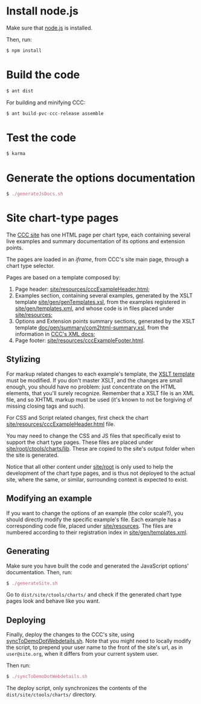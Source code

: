 # Install node.js

Make sure that [node.js](http://nodejs.org/) is installed.

Then, run:

```nix
$ npm install
```

# Build the code

```nix
$ ant dist
```

For building and minifying CCC:

```nix
$ ant build-pvc-ccc-release assemble
```

# Test the code

```nix
$ karma
```

# Generate the options documentation

```nix
$ ./generateJsDocs.sh
```

# Site chart-type pages

The [CCC site](http://ccc.webdetails.org) has one HTML page per chart type, 
each containing several live examples 
and summary documentation of its options and extension points.

The pages are loaded in an _iframe_, from CCC's site main page, through a chart type selector.

Pages are based on a template composed by:
1. Page header: [site/resources/cccExampleHeader.html](https://github.com/webdetails/ccc/blob/master/site/resources/cccExampleHeader.html);
2. Examples section, containing several examples, 
   generated by the 
   XSLT template [site/gen/genTemplates.xsl](https://github.com/webdetails/ccc/blob/master/site/gen/genTemplates.xsl#L64),
   from the examples registered in [site/gen/templates.xml](https://github.com/webdetails/ccc/blob/master/site/gen/templates.xml),
   and whose code is in files placed under [site/resources](https://github.com/webdetails/ccc/tree/master/site/resources);
3. Options and Extension points summary sections, 
   generated by the 
   XSLT template [doc/gen/summary/com2html-summary.xsl](https://github.com/webdetails/ccc/blob/master/doc/gen/summary/com2html-summary.xsl), 
   from the information in [CCC's XML docs](https://github.com/webdetails/ccc/tree/master/doc/model);
4. Page footer: [site/resources/cccExampleFooter.html](https://github.com/webdetails/ccc/blob/master/site/resources/cccExampleFooter.html).

## Stylizing

For markup related changes to each example's template, 
the [XSLT template](https://github.com/webdetails/ccc/blob/master/site/gen/genTemplates.xsl#L64)
must be modified.
If you don't master XSLT, 
and the changes are small enough, 
you should have no problem: 
just concentrate on the HTML elements, that you'll surely recognize.
Remember that a XSLT file is an XML file, and so XHTML markup must be used
(it's known to not be forgiving of missing closing tags and such).

For CSS and Script related changes, 
first check the 
chart [site/resources/cccExampleHeader.html](https://github.com/webdetails/ccc/blob/master/site/resources/cccExampleHeader.html) file.

You may need to change the CSS and JS files that specifically exist to support the chart type pages.
These files are placed 
under [site/root/ctools/charts/lib](https://github.com/webdetails/ccc/tree/master/site/root/ctools/charts/lib).
These are copied to the site's output folder when the site is generated.

Notice that all other content
under [site/root](https://github.com/webdetails/ccc/tree/master/site/root)
is only used to help the development of the chart type pages,
and is thus not deployed to the actual site,
where the same, or similar, 
surrounding context is expected to exist.


## Modifying an example

If you want to change the options of an example (the color scale?), 
you should directly modify the specific example's file.
Each example has a corresponding code file, 
placed under [site/resources](https://github.com/webdetails/ccc/tree/master/site/resources).
The files are numbered according to their 
registration index in [site/gen/templates.xml](https://github.com/webdetails/ccc/blob/master/site/gen/templates.xml).


## Generating

Make sure you have built the code and generated the JavaScript options' documentation.
Then, run:

```nix
$ ./generateSite.sh
```

Go to `dist/site/ctools/charts/` and check if the generated chart type pages look and behave like you want.


## Deploying

Finally, deploy the changes to the CCC's site, 
using [syncToDemoDotWebdetails.sh](https://github.com/webdetails/ccc/blob/master/syncToDemoDotWebdetails.sh).
Note that you might need to locally modify the script, 
to prepend your user name to the front of the
site's url, as in `user@site.org`, when it differs from your current system user.

Then run:

```nix
$ ./syncToDemoDotWebdetails.sh
```
The deploy script, only synchronizes the contents of the `dist/site/ctools/charts/` directory.